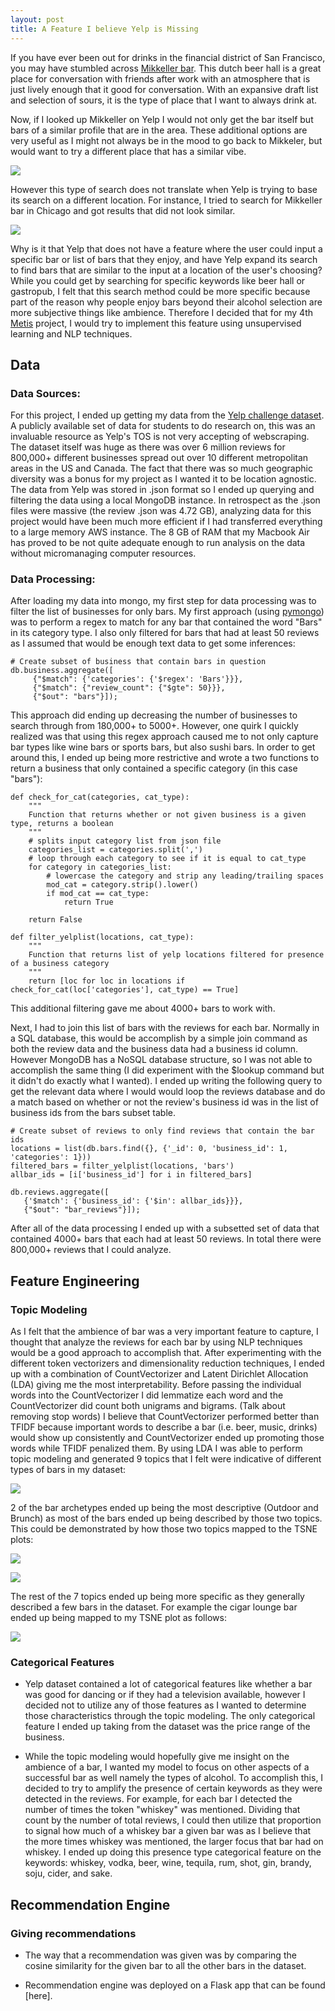 ```yaml
---
layout: post
title: A Feature I believe Yelp is Missing
---
```


If you have ever been out for drinks in the financial district of San Francisco, you may have stumbled across [Mikkeller bar]. This dutch beer hall is a great place for conversation with friends after work with an atmosphere that is just lively enough that it good for conversation. With an expansive draft list and selection of sours, it is the type of place that I want to always drink at.

Now, if I looked up Mikkeller on Yelp I would not only get the bar itself but bars of a similar profile that are in the area. These additional options are very useful as I might not always be in the mood to go back to Mikkeler, but would want to try a different place that has a similar vibe.

![](/public/Project_Fletcher/mikkeller_sf.png)

However this type of search does not translate when Yelp is trying to base its search on a different location. For instance, I tried to search for Mikkeller bar in Chicago and got results that did not look similar.

![](/public/Project_Fletcher/mikkeller_chicago.png)

Why is it that Yelp that does not have a feature where the user could input a specific bar or list of bars that they enjoy, and have Yelp expand its search to find bars that are similar to the input at a location of the user's choosing? While you could get by searching for specific keywords like beer hall or gastropub, I felt that this search method could be more specific because part of the reason why people enjoy bars beyond their alcohol selection are more subjective things like ambience. Therefore I decided that for my 4th [Metis] project, I would try to implement this feature using unsupervised learning and NLP techniques.

[Mikkeller bar]: https://www.yelp.com/biz/mikkeller-bar-san-francisco
[Metis]: https://www.thisismetis.com/

## Data

### Data Sources:

For this project, I ended up getting my data from the [Yelp challenge dataset]. A publicly available set of data for students to do research on, this was an invaluable resource as Yelp's TOS is not very accepting of webscraping. The dataset itself was huge as there was over 6 million reviews for 800,000+ different businesses spread out over 10 different metropolitan areas in the US and Canada. The fact that there was so much geographic diversity was a bonus for my project as I wanted it to be location agnostic. The data from Yelp was stored in .json format so I ended up querying and filtering the data using a local MongoDB instance. In retrospect as the .json files were massive (the review .json was 4.72 GB), analyzing data for this project would have been much more efficient if I had transferred everything to a large memory AWS instance. The 8 GB of RAM that my Macbook Air has proved to be not quite adequate enough to run analysis on the data without micromanaging computer resources.

[Yelp challenge dataset]: https://www.yelp.com/dataset/challenge

### Data Processing:

After loading my data into mongo, my first step for data processing was to filter the list of businesses for only bars. My first approach (using [pymongo]) was to perform a regex to match for any bar that contained the word "Bars" in its category type. I also only filtered for bars that had at least 50 reviews as I assumed that would be enough text data to get some inferences:

```
# Create subset of business that contain bars in question
db.business.aggregate([
     {"$match": {'categories': {'$regex': 'Bars'}}},
     {"$match": {"review_count": {"$gte": 50}}},
     {"$out": "bars"}]);

```

This approach did ending up decreasing the number of businesses to search through from 180,000+ to 5000+. However, one quirk I quickly realized was that using this regex approach caused me to not only capture bar types like wine bars or sports bars, but also sushi bars. In order to get around this, I ended up being more restrictive and wrote a two functions to return a business that only contained a specific category (in this case "bars"):

```
def check_for_cat(categories, cat_type):
    """
    Function that returns whether or not given business is a given type, returns a boolean
    """
    # splits input category list from json file
    categories_list = categories.split(',')
    # loop through each category to see if it is equal to cat_type
    for category in categories_list:
        # lowercase the category and strip any leading/trailing spaces
        mod_cat = category.strip().lower()
        if mod_cat == cat_type:
            return True

    return False

def filter_yelplist(locations, cat_type):
    """
    Function that returns list of yelp locations filtered for presence of a business category
    """
    return [loc for loc in locations if check_for_cat(loc['categories'], cat_type) == True]

```

This additional filtering gave me about 4000+ bars to work with.

Next, I had to join this list of bars with the reviews for each bar. Normally in a SQL database, this would be accomplish by a simple join command as both the review data and the business data had a business id column. However MongoDB has a NoSQL database structure, so I was not able to accomplish the same thing (I did experiment with the $lookup command but it didn't do exactly what I wanted). I ended up writing the following query to get the relevant data where I would would loop the reviews database and do a match based on whether or not the review's business id was in the list of business ids from the bars subset table.

```
# Create subset of reviews to only find reviews that contain the bar ids
locations = list(db.bars.find({}, {'_id': 0, 'business_id': 1, 'categories': 1}))
filtered_bars = filter_yelplist(locations, 'bars')
allbar_ids = [i['business_id'] for i in filtered_bars]

db.reviews.aggregate([
   {'$match': {'business_id': {'$in': allbar_ids}}},
   {"$out": "bar_reviews"}]);

```

After all of the data processing I ended up with a subsetted set of data that contained 4000+ bars that each had at least 50 reviews. In total there were 800,000+ reviews that I could analyze.

[pymongo]: https://api.mongodb.com/python/current/

## Feature Engineering

### Topic Modeling

As I felt that the ambience of bar was a very important feature to capture, I thought that analyze the reviews for each bar by using NLP techniques would be a good approach to accomplish that. After experimenting with the different token vectorizers and dimensionality reduction techniques, I ended up with a combination of CountVectorizer and Latent Dirichlet Allocation (LDA) giving me the most interpretability. Before passing the individual words into the CountVectorizer I did lemmatize each word and the CountVectorizer did count both unigrams and bigrams. (Talk about removing stop words) I believe that CountVectorizer performed better than TFIDF because important words to describe a bar (i.e. beer, music, drinks) would show up consistently and CountVectorizer ended up promoting those words while TFIDF penalized them. By using LDA I was able to perform topic modeling and generated 9 topics that I felt were indicative of different types of bars in my dataset:

![](/public/Project_Fletcher/topic_table.png)

2 of the bar archetypes ended up being the most descriptive (Outdoor and Brunch) as most of the bars ended up being described by those two topics. This could be demonstrated by how those two topics mapped to the TSNE plots:

![](/public/Project_Fletcher/TSNE_outdoor.png)

![](/public/Project_Fletcher/TSNE_brunch.png)

The rest of the 7 topics ended up being more specific as they generally described a few bars in the dataset. For example the cigar lounge bar ended up being mapped to my TSNE plot as follows:

![](/public/Project_Fletcher/TSNE_cigar.png)

### Categorical Features

* Yelp dataset contained a lot of categorical features like whether a bar was good for dancing or if they had a television available, however I decided not to utilize any of those features as I wanted to determine those characteristics through the topic modeling. The only categorical feature I ended up taking from the dataset was the price range of the business.

* While the topic modeling would hopefully give me insight on the ambience of a bar, I wanted my model to focus on other aspects of a successful bar as well namely the types of alcohol. To accomplish this, I decided to try to amplify the presence of certain keywords as they were detected in the reviews. For example, for each bar I detected the number of times the token "whiskey" was mentioned. Dividing that count by the number of total reviews, I could then utilize that proportion to signal how much of a whiskey bar a given bar was as I believe that the more times whiskey was mentioned, the larger focus that bar had on whiskey. I ended up doing this presence type categorical feature on the keywords: whiskey, vodka, beer, wine, tequila, rum, shot, gin, brandy, soju, cider, and sake.

## Recommendation Engine

### Giving recommendations

* The way that a recommendation was given was by comparing the cosine similarity for the given bar to all the other bars in the dataset.

* Recommendation engine was deployed on a Flask app that can be found [here].
